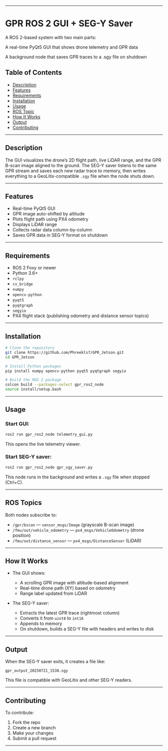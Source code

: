 
---

# GPR ROS 2 GUI + SEG-Y Saver

A ROS 2-based system with two main parts:

A real-time PyQt5 GUI that shows drone telemetry and GPR data

A background node that saves GPR traces to a .sgy file on shutdown
## Table of Contents

* [Description](#description)
* [Features](#features)
* [Requirements](#requirements)
* [Installation](#installation)
* [Usage](#usage)
* [ROS Topic](#ros-topic)
* [How It Works](#how-it-works)
* [Output](#output)
* [Contributing](#contributing)

---

## Description

The GUI visualizes the drone’s 2D flight path, live LiDAR range, and the GPR B-scan image aligned to the ground.
The SEG-Y saver listens to the same GPR stream and saves each new radar trace to memory, then writes everything to a GeoLitix-compatible `.sgy` file when the node shuts down.

---

## Features

* Real-time PyQt5 GUI
* GPR image auto-shifted by altitude
* Plots flight path using PX4 odometry
* Displays LiDAR range
* Collects radar data column-by-column
* Saves GPR data in SEG-Y format on shutdown

---

## Requirements

* ROS 2 Foxy or newer
* Python 3.6+
* `rclpy`
* `cv_bridge`
* `numpy`
* `opencv-python`
* `pyqt5`
* `pyqtgraph`
* `segyio`
* PX4 flight stack (publishing odometry and distance sensor topics)

---

## Installation

```bash
# Clone the repository
git clone https://github.com/Phreekls7/GPR_Jetson.git
cd GPR_Jetson

# Install Python packages
pip install numpy opencv-python pyqt5 pyqtgraph segyio

# Build the ROS 2 package
colcon build --packages-select gpr_ros2_node
source install/setup.bash
```

---

## Usage

### Start GUI:

```bash
ros2 run gpr_ros2_node telemetry_gui.py
```

This opens the live telemetry viewer.

### Start SEG-Y saver:

```bash
ros2 run gpr_ros2_node gpr_sgy_saver.py
```

This node runs in the background and writes a `.sgy` file when stopped (Ctrl+C).

---

## ROS Topics

Both nodes subscribe to:

* `/gpr/bscan` — `sensor_msgs/Image` (grayscale B-scan image)
* `/fmu/out/vehicle_odometry` — `px4_msgs/VehicleOdometry` (drone position)
* `/fmu/out/distance_sensor` — `px4_msgs/DistanceSensor` (LiDAR)

---

## How It Works

* The GUI shows:

  * A scrolling GPR image with altitude-based alignment
  * Real-time drone path (XY) based on odometry
  * Range label updated from LiDAR

* The SEG-Y saver:

  * Extracts the latest GPR trace (rightmost column)
  * Converts it from `uint8` to `int16`
  * Appends to memory
  * On shutdown, builds a SEG-Y file with headers and writes to disk

---

## Output

When the SEG-Y saver exits, it creates a file like:

```
gpr_output_20250721_1530.sgy
```

This file is compatible with GeoLitix and other SEG-Y readers.

---

## Contributing

To contribute:

1. Fork the repo
2. Create a new branch
3. Make your changes
4. Submit a pull request

---
